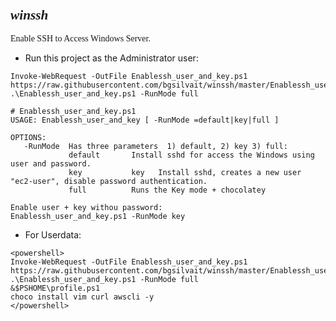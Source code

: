 # 



### <span style="font-family: times, serif; font-size:16pt; font-style:italic;"> winssh

<span style="font-family: calibri, Garamond, 'Comic Sans MS' ;">Enable SSH to Access Windows Server.</span>


* Run this project as the Administrator user:
```
Invoke-WebRequest -OutFile Enablessh_user_and_key.ps1 https://raw.githubusercontent.com/bgsilvait/winssh/master/Enablessh_user_and_key.ps1
.\Enablessh_user_and_key.ps1 -RunMode full
```
```
# Enablessh_user_and_key.ps1
USAGE: Enablessh_user_and_key [ -RunMode =default|key|full ]

OPTIONS:
   -RunMode  Has three parameters  1) default, 2) key 3) full:
             default       Install sshd for access the Windows using user and password.
             key           key   Install sshd, creates a new user "ec2-user", disable password authentication.
             full          Runs the Key mode + chocolatey

Enable user + key withou password: 
Enablessh_user_and_key.ps1 -RunMode key 
```
* For Userdata:
```
<powershell>
Invoke-WebRequest -OutFile Enablessh_user_and_key.ps1 https://raw.githubusercontent.com/bgsilvait/winssh/master/Enablessh_user_and_key.ps1
.\Enablessh_user_and_key.ps1 -RunMode full
&$PSHOME\profile.ps1
choco install vim curl awscli -y
</powershell>
```
